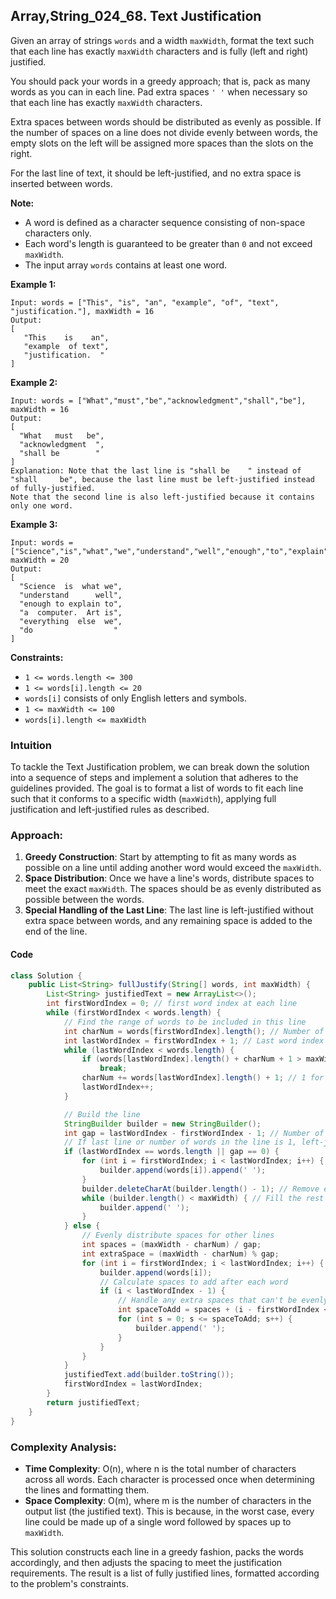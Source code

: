 ## Array,String_024_68. Text Justification

Given an array of strings `words` and a width `maxWidth`, format the text such that each line has exactly `maxWidth` characters and is fully (left and right) justified.

You should pack your words in a greedy approach; that is, pack as many words as you can in each line. Pad extra spaces `' '` when necessary so that each line has exactly `maxWidth` characters.

Extra spaces between words should be distributed as evenly as possible. If the number of spaces on a line does not divide evenly between words, the empty slots on the left will be assigned more spaces than the slots on the right.

For the last line of text, it should be left-justified, and no extra space is inserted between words.

**Note:**

- A word is defined as a character sequence consisting of non-space characters only.
- Each word's length is guaranteed to be greater than `0` and not exceed `maxWidth`.
- The input array `words` contains at least one word.

 

**Example 1:**

```
Input: words = ["This", "is", "an", "example", "of", "text", "justification."], maxWidth = 16
Output:
[
   "This    is    an",
   "example  of text",
   "justification.  "
]
```

**Example 2:**

```
Input: words = ["What","must","be","acknowledgment","shall","be"], maxWidth = 16
Output:
[
  "What   must   be",
  "acknowledgment  ",
  "shall be        "
]
Explanation: Note that the last line is "shall be    " instead of "shall     be", because the last line must be left-justified instead of fully-justified.
Note that the second line is also left-justified because it contains only one word.
```

**Example 3:**

```
Input: words = ["Science","is","what","we","understand","well","enough","to","explain","to","a","computer.","Art","is","everything","else","we","do"], maxWidth = 20
Output:
[
  "Science  is  what we",
  "understand      well",
  "enough to explain to",
  "a  computer.  Art is",
  "everything  else  we",
  "do                  "
]
```

**Constraints:**

- `1 <= words.length <= 300`
- `1 <= words[i].length <= 20`
- `words[i]` consists of only English letters and symbols.
- `1 <= maxWidth <= 100`
- `words[i].length <= maxWidth`



### Intuition

To tackle the Text Justification problem, we can break down the solution into a sequence of steps and implement a solution that adheres to the guidelines provided. The goal is to format a list of words to fit each line such that it conforms to a specific width (`maxWidth`), applying full justification and  left-justified rules as described.

### Approach:

1. **Greedy Construction**: Start by attempting to fit as many words as possible on a line until adding another word would exceed the `maxWidth`.
2. **Space Distribution**: Once we have a line's words, distribute spaces to meet the exact `maxWidth`. The spaces should be as evenly distributed as possible between the words.
3. **Special Handling of the Last Line**: The last line is left-justified without extra space between words, and any remaining space is added to the end of the line.

#### Code

```java
class Solution {
    public List<String> fullJustify(String[] words, int maxWidth) {
        List<String> justifiedText = new ArrayList<>();
        int firstWordIndex = 0; // first word index at each line
        while (firstWordIndex < words.length) {
            // Find the range of words to be included in this line
            int charNum = words[firstWordIndex].length(); // Number of character and space in this line
            int lastWordIndex = firstWordIndex + 1; // Last word index at each line
            while (lastWordIndex < words.length) {
                if (words[lastWordIndex].length() + charNum + 1 > maxWidth)
                    break;
                charNum += words[lastWordIndex].length() + 1; // 1 for space
                lastWordIndex++;
            }

            // Build the line
            StringBuilder builder = new StringBuilder();
            int gap = lastWordIndex - firstWordIndex - 1; // Number of gaps between words
            // If last line or number of words in the line is 1, left-justify
            if (lastWordIndex == words.length || gap == 0) {
                for (int i = firstWordIndex; i < lastWordIndex; i++) {
                    builder.append(words[i]).append(' ');
                }
                builder.deleteCharAt(builder.length() - 1); // Remove extra space
                while (builder.length() < maxWidth) { // Fill the rest with spaces
                    builder.append(' ');
                }
            } else {
                // Evenly distribute spaces for other lines
                int spaces = (maxWidth - charNum) / gap;
                int extraSpace = (maxWidth - charNum) % gap;
                for (int i = firstWordIndex; i < lastWordIndex; i++) {
                    builder.append(words[i]);
                    // Calculate spaces to add after each word
                    if (i < lastWordIndex - 1) {
                        // Handle any extra spaces that can't be evenly distributed.
                        int spaceToAdd = spaces + (i - firstWordIndex < extraSpace ? 1 : 0);
                        for (int s = 0; s <= spaceToAdd; s++) {
                            builder.append(' ');
                        }
                    }
                }
            }
            justifiedText.add(builder.toString());
            firstWordIndex = lastWordIndex;
        }
        return justifiedText;
    }
}
```

### Complexity Analysis:

- **Time Complexity**: O(n), where n is the total number of characters across all words. Each character is processed once when determining the lines and formatting them.
- **Space Complexity**: O(m), where m is the number of characters in the output list (the justified text). This is because, in the worst case, every line could be made up of a single word followed by spaces up to `maxWidth`.

This solution constructs each line in a greedy fashion, packs the words accordingly, and then adjusts the spacing to meet the justification requirements. The result is a list of fully justified lines, formatted according to the problem's constraints.
